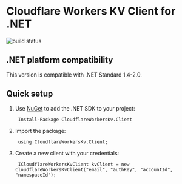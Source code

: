 Cloudflare Workers KV Client for .NET
===========================

![build status](https://travis-ci.org/aozd4v/cloudflare-workers-kv-dotnet-client.svg?branch=master)

.NET platform compatibility
---------------------------

This version is compatible with .NET Standard 1.4-2.0.

Quick setup
-----------

1. Use [NuGet](http://docs.nuget.org/docs/start-here/using-the-package-manager-console) to add the .NET SDK to your project:

        Install-Package CloudflareWorkersKv.Client

2. Import the package:

        using CloudflareWorkersKv.Client;

3. Create a new client with your credentials:

        ICloudflareWorkersKvClient kvClient = new CloudflareWorkersKvClient("email", "authKey", "accountId", "namespaceId");